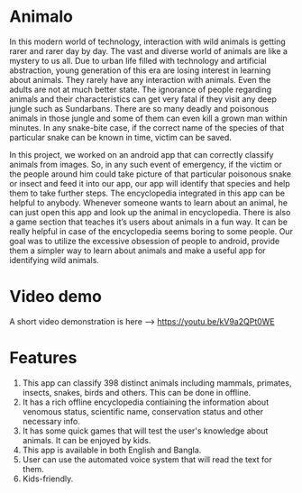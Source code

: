 # Animalo

In this modern world of technology, interaction with wild animals is getting rarer and rarer day by day. The vast and diverse world of animals are like a mystery to us all. Due to urban life filled with technology and artificial abstraction, young generation of this era are losing interest in learning about animals. They rarely have any interaction with animals. Even the adults are not at much better state. The ignorance of people regarding animals and their characteristics can get very fatal if they visit any deep jungle such as Sundarbans. There are so many deadly and poisonous animals in those jungle and some of them can even kill a grown man within minutes. In any snake-bite case, if the correct name of the species of that particular snake can be known in time, victim can be saved. 

In this project, we worked on an android app that can correctly classify animals from images. So, in any such event of emergency, if the victim or the people around him could take picture of that particular poisonous snake or insect and feed it into our app, our app will identify that species and help them to take further steps. The encyclopedia integrated in this app can be helpful to anybody. Whenever someone wants to learn about an animal, he can just open this app and look up the animal in encyclopedia. There is also a game section that teaches it’s users about animals in a fun way. It can be really helpful in case of the encyclopedia seems boring to some people. Our goal was to utilize the excessive obsession of people to android, provide them a simpler way to learn about animals and make a useful app for identifying wild animals.

# Video demo
A short video demonstration is here --> https://youtu.be/kV9a2QPt0WE

# Features
1. This app can classify 398 distinct animals including mammals, primates, insects, snakes, birds and others. This can be done in offline.
2. It has a rich offline encyclopedia contiaining the information about venomous status, scientific name, conservation status and other necessary info.
3. It has some quick games that will test the user's knowledge about animals. It can be enjoyed by kids.
4. This app is available in both English and Bangla.
5. User can use the automated voice system that will read the text for them.
6. Kids-friendly.
